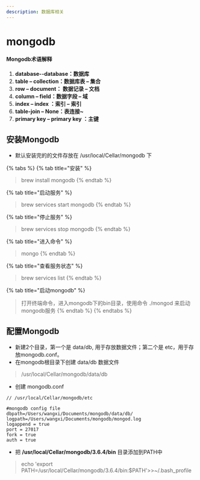 ```yaml
---
description: 数据库相关
---
```


# mongodb

#### Mongodb术语解释

1. **database--database：数据库**
2. **table – collection：数据库表 – 集合**
3. **row – document： 数据记录 – 文档**
4. **column – field：数据字段 – 域**
5. **index – index ：索引 – 索引**
6. **table-join – None：表连接~**
7. **primary key – primary key ：主键**

## 安装Mongodb

* 默认安装完的的文件存放在 /usr/local/Cellar/mongodb 下

{% tabs %}
{% tab title="安装" %}
> brew install mongodb
{% endtab %}

{% tab title="启动服务" %}
> brew services start mongodb
{% endtab %}

{% tab title="停止服务" %}
> brew services stop mongodb
{% endtab %}

{% tab title="进入命令" %}
> mongo
{% endtab %}

{% tab title="查看服务状态" %}
> brew services list
{% endtab %}

{% tab title="启动mongodb" %}
> 打开终端命令，进入mongodb下的bin目录，使用命令 ./mongod 来启动 mongodb服务
{% endtab %}
{% endtabs %}

## 配置Mongodb

* 新建2个目录，第一个是 data/db, 用于存放数据文件；第二个是 etc，用于存放mongodb.conf。
* 在mongodb根目录下创建 data/db 数据文件

> /usr/local/Cellar/mongodb/data/db

* 创建 mongodb.conf

```text
// /usr/local/Cellar/mongodb/etc

#mongodb config file
dbpath=/Users/wangxi/Documents/mongodb/data/db/
logpath=/Users/wangxi/Documents/mongodb/mongod.log
logappend = true
port = 27017
fork = true
auth = true

```

* 把 **/usr/local/Cellar/mongodb/3.6.4/bin** 目录添加到PATH中

> echo 'export PATH=/usr/local/Cellar/mongodb/3.6.4/bin:$PATH'&gt;&gt;~/.bash\_profile

